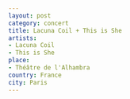 ```yaml
---
layout: post
category: concert
title: Lacuna Coil + This is She
artists: 
- Lacuna Coil
- This is She
place: 
- Théâtre de l'Alhambra
country: France
city: Paris
---
```



